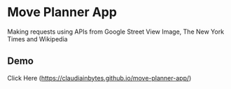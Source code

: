 # Move Planner App
Making requests using APIs from Google Street View Image, The New York Times and Wikipedia

## Demo
Click Here (https://claudiainbytes.github.io/move-planner-app/)
